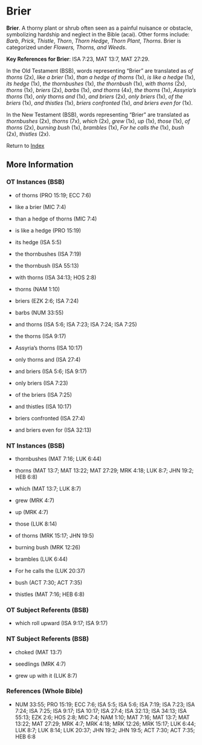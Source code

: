 # Brier
**Brier**. 
A thorny plant or shrub often seen as a painful nuisance or obstacle, symbolizing hardship and neglect in the Bible (acai). 
Other forms include: 
*Barb*, *Prick*, *Thistle*, *Thorn*, *Thorn Hedge*, *Thorn Plant*, *Thorns*. 
Brier is categorized under _Flowers, Thorns, and Weeds_. 


**Key References for Brier**: 
ISA 7:23, MAT 13:7, MAT 27:29. 


In the Old Testament (BSB), words representing “Brier” are translated as 
*of thorns* (2x), *like a brier* (1x), *than a hedge of thorns* (1x), *is like a hedge* (1x), *its hedge* (1x), *the thornbushes* (1x), *the thornbush* (1x), *with thorns* (2x), *thorns* (1x), *briers* (2x), *barbs* (1x), *and thorns* (4x), *the thorns* (1x), *Assyria’s thorns* (1x), *only thorns and* (1x), *and briers* (2x), *only briers* (1x), *of the briers* (1x), *and thistles* (1x), *briers confronted* (1x), *and briers even for* (1x). 


In the New Testament (BSB), words representing “Brier” are translated as 
*thornbushes* (2x), *thorns* (7x), *which* (2x), *grew* (1x), *up* (1x), *those* (1x), *of thorns* (2x), *burning bush* (1x), *brambles* (1x), *For he calls the* (1x), *bush* (2x), *thistles* (2x). 


Return to [Index](00-Index.md)

## More Information

### OT Instances (BSB)

* of thorns (PRO 15:19; ECC 7:6)

* like a brier (MIC 7:4)

* than a hedge of thorns (MIC 7:4)

* is like a hedge (PRO 15:19)

* its hedge (ISA 5:5)

* the thornbushes (ISA 7:19)

* the thornbush (ISA 55:13)

* with thorns (ISA 34:13; HOS 2:8)

* thorns (NAM 1:10)

* briers (EZK 2:6; ISA 7:24)

* barbs (NUM 33:55)

* and thorns (ISA 5:6; ISA 7:23; ISA 7:24; ISA 7:25)

* the thorns (ISA 9:17)

* Assyria’s thorns (ISA 10:17)

* only thorns and (ISA 27:4)

* and briers (ISA 5:6; ISA 9:17)

* only briers (ISA 7:23)

* of the briers (ISA 7:25)

* and thistles (ISA 10:17)

* briers confronted (ISA 27:4)

* and briers even for (ISA 32:13)



### NT Instances (BSB)

* thornbushes (MAT 7:16; LUK 6:44)

* thorns (MAT 13:7; MAT 13:22; MAT 27:29; MRK 4:18; LUK 8:7; JHN 19:2; HEB 6:8)

* which (MAT 13:7; LUK 8:7)

* grew (MRK 4:7)

* up (MRK 4:7)

* those (LUK 8:14)

* of thorns (MRK 15:17; JHN 19:5)

* burning bush (MRK 12:26)

* brambles (LUK 6:44)

* For he calls the (LUK 20:37)

* bush (ACT 7:30; ACT 7:35)

* thistles (MAT 7:16; HEB 6:8)



### OT Subject Referents (BSB)

* which roll upward (ISA 9:17; ISA 9:17)



### NT Subject Referents (BSB)

* choked (MAT 13:7)

* seedlings (MRK 4:7)

* grew up with it (LUK 8:7)



### References (Whole Bible)

* NUM 33:55; PRO 15:19; ECC 7:6; ISA 5:5; ISA 5:6; ISA 7:19; ISA 7:23; ISA 7:24; ISA 7:25; ISA 9:17; ISA 10:17; ISA 27:4; ISA 32:13; ISA 34:13; ISA 55:13; EZK 2:6; HOS 2:8; MIC 7:4; NAM 1:10; MAT 7:16; MAT 13:7; MAT 13:22; MAT 27:29; MRK 4:7; MRK 4:18; MRK 12:26; MRK 15:17; LUK 6:44; LUK 8:7; LUK 8:14; LUK 20:37; JHN 19:2; JHN 19:5; ACT 7:30; ACT 7:35; HEB 6:8



